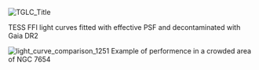 ![TGLC_Title](https://user-images.githubusercontent.com/49893001/139602713-7b49ea93-4795-45f6-a2b0-ca662f84eb68.png)

TESS FFI light curves fitted with effective PSF and decontaminated with Gaia DR2 

![light_curve_comparison_1251](https://user-images.githubusercontent.com/49893001/141724698-4af0a47b-9e15-4d31-8ff9-5c98be8bc9d4.png)
Example of performence in a crowded area of NGC 7654

